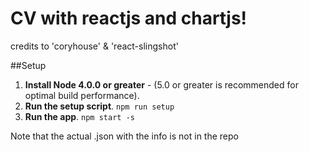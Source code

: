 # CV with reactjs and chartjs!
credits to 'coryhouse' & 'react-slingshot'

##Setup
1. **Install Node 4.0.0 or greater** - (5.0 or greater is recommended for optimal build performance).
2. **Run the setup script**. `npm run setup` 
3. **Run the app**. `npm start -s`

Note that the actual .json with the info is not in the repo